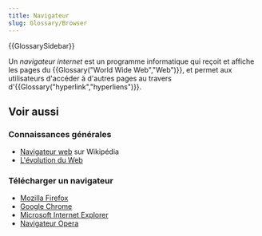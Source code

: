 ```yaml
---
title: Navigateur
slug: Glossary/Browser
---
```


{{GlossarySidebar}}

Un _navigateur internet_ est un programme informatique qui reçoit et affiche les pages du {{Glossary("World Wide Web","Web")}}, et permet aux utilisateurs d'accéder à d'autres pages au travers d'{{Glossary("hyperlink","hyperliens")}}.

## Voir aussi

### Connaissances générales

- [Navigateur web](https://fr.wikipedia.org/wiki/Navigateur_web) sur Wikipédia
- [L'évolution du Web](http://www.evolutionoftheweb.com/)

### Télécharger un navigateur

- [Mozilla Firefox](https://www.mozilla.org/fr/firefox/desktop/)
- [Google Chrome](https://www.google.fr/intl/fr/chrome/browser/desktop/index.html)
- [Microsoft Internet Explorer](https://windows.microsoft.com/fr-fr/internet-explorer/download-ie)
- [Navigateur Opera](https://www.opera.com/fr)
